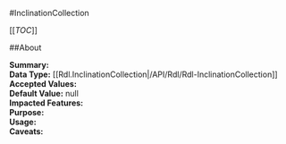#InclinationCollection

[[_TOC_]]

##About

**Summary:**   
**Data Type:** [[Rdl.InclinationCollection|/API/Rdl/Rdl-InclinationCollection]]  
**Accepted Values:**   
**Default Value:** null  
**Impacted Features:**   
**Purpose:**   
**Usage:**   
**Caveats:**   


